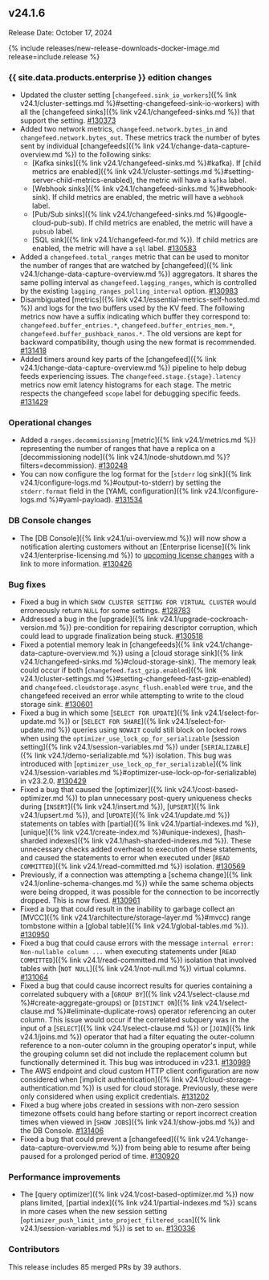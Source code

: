 ## v24.1.6

Release Date: October 17, 2024

{% include releases/new-release-downloads-docker-image.md release=include.release %}

<h3 id="v24-1-6-{{-site.data.products.enterprise-}}-edition-changes">{{ site.data.products.enterprise }} edition changes</h3>

- Updated the cluster setting [`changefeed.sink_io_workers`]({% link v24.1/cluster-settings.md %}#setting-changefeed-sink-io-workers) with all the [changefeed sinks]({% link v24.1/changefeed-sinks.md %}) that support the setting. [#130373][#130373]
- Added two network metrics, `changefeed.network.bytes_in` and `changefeed.network.bytes_out`. These metrics track the number of bytes sent by individual [changefeeds]({% link v24.1/change-data-capture-overview.md %}) to the following sinks: 
	- [Kafka sinks]({% link v24.1/changefeed-sinks.md %}#kafka). If [child metrics are enabled]({% link v24.1/cluster-settings.md %}#setting-server-child-metrics-enabled), the metric will have a `kafka` label. 
	- [Webhook sinks]({% link v24.1/changefeed-sinks.md %}#webhook-sink). If child metrics are enabled, the metric will have a `webhook` label. 
	- [Pub/Sub sinks]({% link v24.1/changefeed-sinks.md %}#google-cloud-pub-sub). If child metrics are enabled, the metric will have a `pubsub` label. 
	- [SQL sink]({% link v24.1/changefeed-for.md %}). If child metrics are enabled, the metric will have a `sql` label. [#130583][#130583]
- Added a `changefeed.total_ranges` metric that can be used to monitor the number of ranges that are watched by [changefeed]({% link v24.1/change-data-capture-overview.md %}) aggregators. It shares the same polling interval as `changefeed.lagging_ranges`, which is controlled by the existing `lagging_ranges_polling_interval` option. [#130983][#130983]
- Disambiguated [metrics]({% link v24.1/essential-metrics-self-hosted.md %}) and logs for the two buffers used by the KV feed. The following metrics now have a suffix indicating which buffer they correspond to: `changefeed.buffer_entries.*`, `changefeed.buffer_entries_mem.*`, `changefeed.buffer_pushback_nanos.*`. The old versions are kept for backward compatibility, though using the new format is recommended. [#131418][#131418]
- Added timers around key parts of the [changefeed]({% link v24.1/change-data-capture-overview.md %}) pipeline to help debug feeds experiencing issues. The `changefeed.stage.{stage}.latency` metrics now emit latency histograms for each stage. The metric respects the changefeed `scope` label for debugging specific feeds. [#131429][#131429]

<h3 id="v24-1-6-operational-changes">Operational changes</h3>

- Added a `ranges.decommissioning` [metric]({% link v24.1/metrics.md %}) representing the number of ranges that have a replica on a [decommissioning node]({% link v24.1/node-shutdown.md %}?filters=decommission). [#130248][#130248]
- You can now configure the log format for the [`stderr` log sink]({% link v24.1/configure-logs.md %}#output-to-stderr) by setting the `stderr.format` field in the [YAML configuration]({% link v24.1/configure-logs.md %}#yaml-payload). [#131534][#131534]

<h3 id="v24-1-6-db-console-changes">DB Console changes</h3>

- The [DB Console]({% link v24.1/ui-overview.md %}) will now show a notification alerting customers without an [Enterprise license]({% link v24.1/enterprise-licensing.md %}) to [upcoming license changes](https://www.cockroachlabs.com/enterprise-license-update/) with a link to more information. [#130426][#130426]

<h3 id="v24-1-6-bug-fixes">Bug fixes</h3>

- Fixed a bug in which `SHOW CLUSTER SETTING FOR VIRTUAL CLUSTER` would erroneously return `NULL` for some settings. [#128783][#128783]
- Addressed a bug in the [upgrade]({% link v24.1/upgrade-cockroach-version.md %}) pre-condition for repairing descriptor corruption, which could lead to upgrade finalization being stuck. [#130518][#130518]
- Fixed a potential memory leak in [changefeeds]({% link v24.1/change-data-capture-overview.md %}) using a [cloud storage sink]({% link v24.1/changefeed-sinks.md %}#cloud-storage-sink). The memory leak could occur if both [`changefeed.fast_gzip.enabled`]({% link v24.1/cluster-settings.md %}#setting-changefeed-fast-gzip-enabled) and `changefeed.cloudstorage.async_flush.enabled` were `true`, and the changefeed received an error while attempting to write to the cloud storage sink. [#130601][#130601]
- Fixed a bug in which some [`SELECT FOR UPDATE`]({% link v24.1/select-for-update.md %}) or [`SELECT FOR SHARE`]({% link v24.1/select-for-update.md %}) queries using `NOWAIT` could still block on locked rows when using the `optimizer_use_lock_op_for_serializable` [session setting]({% link v24.1/session-variables.md %}) under [`SERIALIZABLE`]({% link v24.1/demo-serializable.md %}) isolation. This bug was introduced with [`optimizer_use_lock_op_for_serializable`]({% link v24.1/session-variables.md %}#optimizer-use-lock-op-for-serializable) in v23.2.0. [#130429][#130429]
- Fixed a bug that caused the [optimizer]({% link v24.1/cost-based-optimizer.md %}) to plan unnecessary post-query uniqueness checks during [`INSERT`]({% link v24.1/insert.md %}), [`UPSERT`]({% link v24.1/upsert.md %}), and [`UPDATE`]({% link v24.1/update.md %}) statements on tables with [partial]({% link v24.1/partial-indexes.md %}), [unique]({% link v24.1/create-index.md %}#unique-indexes), [hash-sharded indexes]({% link v24.1/hash-sharded-indexes.md %}). These unnecessary checks added overhead to execution of these statements, and caused the statements to error when executed under [`READ COMMITTED`]({% link v24.1/read-committed.md %}) isolation. [#130569][#130569]
- Previously, if a connection was attempting a [schema change]({% link v24.1/online-schema-changes.md %}) while the same schema objects were being dropped, it was possible for the connection to be incorrectly dropped. This is now fixed. [#130961][#130961]
- Fixed a bug that could result in the inability to garbage collect an [MVCC]({% link v24.1/architecture/storage-layer.md %}#mvcc) range tombstone within a [global table]({% link v24.1/global-tables.md %}). [#130950][#130950]
- Fixed a bug that could cause errors with the message `internal error: Non-nullable column ...` when executing statements under [`READ COMMITTED`]({% link v24.1/read-committed.md %}) isolation that involved tables with [`NOT NULL`]({% link v24.1/not-null.md %}) virtual columns. [#131064][#131064]
- Fixed a bug that could cause incorrect results for queries containing a correlated subquery with a [`GROUP BY`]({% link v24.1/select-clause.md %}#create-aggregate-groups) or [`DISTINCT ON`]({% link v24.1/select-clause.md %}#eliminate-duplicate-rows) operator referencing an outer column. This issue would occur if the correlated subquery was in the input of a [`SELECT`]({% link v24.1/select-clause.md %}) or [`JOIN`]({% link v24.1/joins.md %}) operator that had a filter equating the outer-column reference to a non-outer column in the grouping operator's input, while the grouping column set did not include the replacement column but functionally determined it. This bug was introduced in v23.1. [#130989][#130989]
- The AWS endpoint and cloud custom HTTP client configuration are now considered when [implicit authentication]({% link v24.1/cloud-storage-authentication.md %}) is used for cloud storage. Previously, these were only considered when using explicit credentials. [#131202][#131202]
- Fixed a bug where jobs created in sessions with non-zero session timezone offsets could hang before starting or report incorrect creation times when viewed in [`SHOW JOBS`]({% link v24.1/show-jobs.md %}) and the DB Console. [#131406][#131406]
- Fixed a bug that could prevent a [changefeed]({% link v24.1/change-data-capture-overview.md %}) from being able to resume after being paused for a prolonged period of time. [#130920][#130920]

<h3 id="v24-1-6-performance-improvements">Performance improvements</h3>

- The [query optimizer]({% link v24.1/cost-based-optimizer.md %}) now plans limited, [partial index]({% link v24.1/partial-indexes.md %}) scans in more cases when the new session setting [`optimizer_push_limit_into_project_filtered_scan`]({% link v24.1/session-variables.md %}) is set to `on`. [#130336][#130336]

<div class="release-note-contributors" markdown="1">

<h3 id="v24-1-6-contributors">Contributors</h3>

This release includes 85 merged PRs by 39 authors.

</div>

[#128783]: https://github.com/cockroachdb/cockroach/pull/128783
[#130248]: https://github.com/cockroachdb/cockroach/pull/130248
[#130336]: https://github.com/cockroachdb/cockroach/pull/130336
[#130373]: https://github.com/cockroachdb/cockroach/pull/130373
[#130426]: https://github.com/cockroachdb/cockroach/pull/130426
[#130429]: https://github.com/cockroachdb/cockroach/pull/130429
[#130518]: https://github.com/cockroachdb/cockroach/pull/130518
[#130569]: https://github.com/cockroachdb/cockroach/pull/130569
[#130583]: https://github.com/cockroachdb/cockroach/pull/130583
[#130601]: https://github.com/cockroachdb/cockroach/pull/130601
[#130672]: https://github.com/cockroachdb/cockroach/pull/130672
[#130677]: https://github.com/cockroachdb/cockroach/pull/130677
[#130920]: https://github.com/cockroachdb/cockroach/pull/130920
[#130950]: https://github.com/cockroachdb/cockroach/pull/130950
[#130961]: https://github.com/cockroachdb/cockroach/pull/130961
[#130983]: https://github.com/cockroachdb/cockroach/pull/130983
[#130989]: https://github.com/cockroachdb/cockroach/pull/130989
[#131064]: https://github.com/cockroachdb/cockroach/pull/131064
[#131202]: https://github.com/cockroachdb/cockroach/pull/131202
[#131240]: https://github.com/cockroachdb/cockroach/pull/131240
[#131312]: https://github.com/cockroachdb/cockroach/pull/131312
[#131390]: https://github.com/cockroachdb/cockroach/pull/131390
[#131406]: https://github.com/cockroachdb/cockroach/pull/131406
[#131418]: https://github.com/cockroachdb/cockroach/pull/131418
[#131429]: https://github.com/cockroachdb/cockroach/pull/131429
[#131534]: https://github.com/cockroachdb/cockroach/pull/131534
[#131596]: https://github.com/cockroachdb/cockroach/pull/131596
[040f8b2cf]: https://github.com/cockroachdb/cockroach/commit/040f8b2cf
[2fa598d59]: https://github.com/cockroachdb/cockroach/commit/2fa598d59
[4174b9eee]: https://github.com/cockroachdb/cockroach/commit/4174b9eee
[5dfdef095]: https://github.com/cockroachdb/cockroach/commit/5dfdef095
[87c44cc41]: https://github.com/cockroachdb/cockroach/commit/87c44cc41
[969700d5f]: https://github.com/cockroachdb/cockroach/commit/969700d5f
